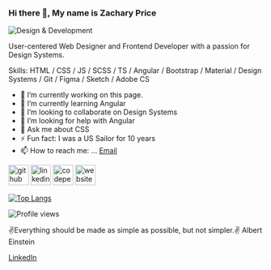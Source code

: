 ### Hi there 👋, My name is Zachary Price

![Design & Development](https://arturssmirnovs.github.io/github-profile-readme-generator/images/banner.png)

User-centered Web Designer and Frontend Developer with a passion for Design Systems.

Skills: HTML / CSS / JS / SCSS / TS / Angular / Bootstrap / Material / Design Systems / Git / Figma / Sketch / Adobe CS

- 🔭 I’m currently working on this page. 
- 🌱 I’m currently learning Angular 
- 👯 I’m looking to collaborate on Design Systems 
- 🤔 I’m looking for help with Angular 
- 💬 Ask me about CSS 
- ⚡ Fun fact: I was a US Sailor for 10 years 
- 📫 How to reach me: ... [Email](mailto:zacharyprice@users.noreply.github.com)

[<img src='https://cdn.jsdelivr.net/npm/simple-icons@3.0.1/icons/github.svg' alt='github' height='40'>](https://github.com/zacharyprice)  [<img src='https://cdn.jsdelivr.net/npm/simple-icons@3.0.1/icons/linkedin.svg' alt='linkedin' height='40'>](https://www.linkedin.com/in/zachary-price/)  [<img src='https://cdn.jsdelivr.net/npm/simple-icons@3.0.1/icons/codepen.svg' alt='codepen' height='40'>](https://codepen.io/zachary_price)  [<img src='https://cdn.jsdelivr.net/npm/simple-icons@3.0.1/icons/icloud.svg' alt='website' height='40'>](https://zachary-price.com)  

[![Top Langs](https://github-readme-stats.vercel.app/api/top-langs/?username=zacharyprice)](https://github.com/anuraghazra/github-readme-stats)

![Profile views](https://gpvc.arturio.dev/zacharyprice)


✌Everything should be made as simple as possible, but not simpler.✌ Albert Einstein

<p><a href="www.linked..com/in/zacharyprice">LinkedIn</a>
